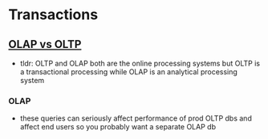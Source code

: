 # Transactions

## [OLAP vs OLTP](https://techdifferences.com/difference-between-oltp-and-olap.html#:~:text=OLTP%20and%20OLAP%20both%20are,is%20an%20analytical%20processing%20system.&text=The%20basic%20difference%20between%20OLTP,online%20database%20query%20answering%20system.)
- tldr: OLTP and OLAP both are the online processing systems but OLTP is a transactional processing while OLAP is an analytical processing system

### OLAP
- these queries can seriously affect performance of prod OLTP dbs and affect end users so you probably want a separate OLAP db